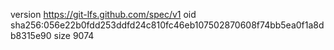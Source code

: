 version https://git-lfs.github.com/spec/v1
oid sha256:056e22b0fdd253ddfd24c810fc46eb107502870608f74bb5ea0f1a8db8315e90
size 9074
